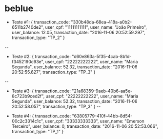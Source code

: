 # beblue

* Teste #1:
{
	transaction_code: "330b48da-68ea-418a-a0b2-6511b2740de2",
	user_cpf: "11111111111",
	user_name: "João Primeiro",
	user_balance: 12.05,
	transaction_date: "2016-11-06 20:52:59.297",
	transaction_type: "TP_2"
}


--

* Teste #2:
{
	transaction_code: "d60e863a-5f35-4cab-8b1d-f3452190c93e",
	user_cpf: "22222222222",
	user_name: "Maria Segunda",
	user_balance: 52.32,
	transaction_date: "2016-11-06 20:52:55.627",
	transaction_type: "TP_3"
}

--

* Teste #3:
{
	transaction_code: "21a68359-9aeb-40b6-aa5e-8c723b9ced2f",
	user_cpf: "22222222222",
	user_name: "Maria Segunda",
	user_balance: 52.32,
	transaction_date: "2016-11-06 20:52:58.057",
	transaction_type: "TP_3"
}
--

* Teste #4:
{
	transaction_code: "63805779-410f-44bb-8d54-00c2c3314c1c",
	user_cpf: "33333333333",
	user_name: "Emerson Terceiro",
	user_balance: 0,
	transaction_date: "2016-11-06 20:52:53.066",
	transaction_type: "TP_1"
}
